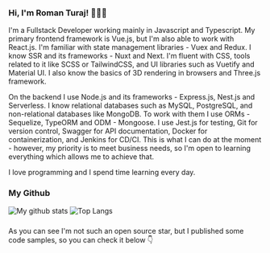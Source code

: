 ### Hi, I'm Roman Turaj! 👋👋👋

I'm a Fullstack Developer working mainly in Javascript and Typescript. My primary frontend framework is Vue.js, but I'm also able to work with React.js. I'm familiar with state management libraries - Vuex and Redux. I know SSR and its frameworks - Nuxt and Next. I'm fluent with CSS, tools related to it like SCSS or TailwindCSS, and UI libraries such as Vuetify and Material UI. I also know the basics of 3D rendering in browsers and Three.js framework.

On the backend I use Node.js and its frameworks - Express.js, Nest.js and Serverless. I know relational databases such as MySQL, PostgreSQL, and non-relational databases like MongoDB. To work with them I use ORMs - Sequelize, TypeORM and ODM - Mongoose. I use Jest.js for testing, Git for version control, Swagger for API documentation, Docker for containerization, and Jenkins for CD/CI. This is what I can do at the moment - however, my priority is to meet business needs, so I'm open to learning everything which allows me to achieve that.

I love programming and I spend time learning every day. 
 

### My Github
<div>
<img align="top" src="https://github-readme-stats.vercel.app/api?username=rturaj&title_color=2d77dc&icon_color=2d77dc&text_color=2d77dc&bg_color=00000000&show_icons=true&hide_border=true&count_private=true&show_icons=true&include_all_commits=true&hide=stars" alt="My github stats" />
<img align="top" src="https://github-readme-stats.vercel.app/api/top-langs/?username=rturaj&langs_count=20&layout=compact&count_private=true&hide_border=true&title_color=2d77dc&icon_color=2d77dc&text_color=2d77dc&bg_color=00000000&show_icons=true" alt="Top Langs" />

</div>

###

As you can see I'm not such an open source star, but I published some code samples, so you can check it below 👇
